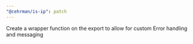 ```yaml
---
"@cehrman/is-ip": patch
---
```


Create a wrapper function on the export to allow for custom Error handling and messaging
